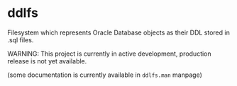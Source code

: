 # ddlfs
Filesystem which represents Oracle Database objects as their DDL stored in .sql files.

WARNING: This project is currently in active development, production release is not yet available.


(some documentation is currently available in `ddlfs.man` manpage)



